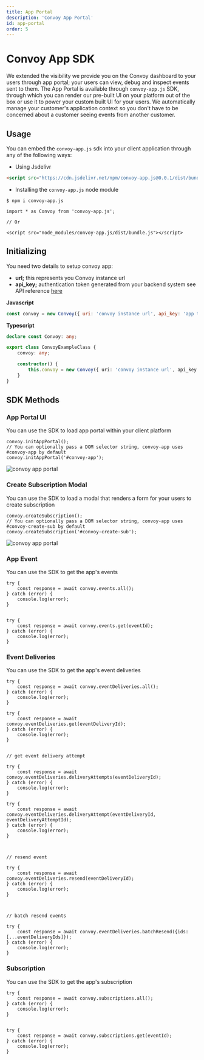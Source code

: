 ```yaml
---
title: App Portal
description: 'Convoy App Portal'
id: app-portal
order: 5
---
```


# Convoy App SDK

We extended the visibility we provide you on the Convoy dashboard to your users through app portal; your users can view, debug and inspect events sent to them. The App Portal is available through `convoy-app.js` SDK, through which you can render our pre-built UI on your platform out of the box or use it to power your custom built UI for your users. We automatically manage your customer's application context so you don't have to be concerned about a customer seeing events from another customer.

## Usage

You can embed the `convoy-app.js` sdk into your client application through any of the following ways:

- Using Jsdelivr

```html
<script src="https://cdn.jsdelivr.net/npm/convoy-app.js@0.0.1/dist/bundle.js"></script>
```

- Installing the `convoy-app.js` node module

```bash[terminal]
$ npm i convoy-app.js
```

```
import * as Convoy from 'convoy-app.js';

// Or

<script src="node_modules/convoy-app.js/dist/bundle.js"></script>
 ```

## Initializing

You need two details to setup convoy app:
- **url;** this represents you Convoy instance url
- **api_key;** authentication token generated from your backend system see API reference [here](https://github.com/frain-dev/convoy/blob/v0.6.0-rc.3/docs/v3/openapi3.json)

**Javascript**

```js
const convoy = new Convoy({ uri: 'convoy instance url', api_key: 'app token from your backend'});
```

**Typescript**

```ts
declare const Convoy: any;

export class ConvoyExampleClass {
    convoy: any;

    constructor() {
        this.convoy = new Convoy({ uri: 'convoy instance url', api_key: 'app token from your backend'})
    }
}
```

## SDK Methods
### App Portal UI

You can use the SDK to load app portal within your client platform

```js[example]
convoy.initAppPortal();
// You can optionally pass a DOM selector string, convoy-app uses #convoy-app by default
convoy.initAppPortal('#convoy-app');
```
![convoy app portal](/docs-assets/app-portal-ui.png)

### Create Subscription Modal

You can use the SDK to load a modal that renders a form for your users to create subscription

```js[example]
convoy.createSubscription();
// You can optionally pass a DOM selector string, convoy-app uses #convoy-create-sub by default
convoy.createSubscription('#convoy-create-sub');
```
![convoy app portal](/docs-assets/app-portal-create-subscription.png)

### App Event

You can use the SDK to get the app's events

```js[example]
try {
    const response = await convoy.events.all();
} catch (error) {
    console.log(error);
}


try {
    const response = await convoy.events.get(eventId);
} catch (error) {
    console.log(error);
}
```

### Event Deliveries

You can use the SDK to get the app's event deliveries
```js[example]
try {
    const response = await convoy.eventDeliveries.all();
} catch (error) {
    console.log(error);
}

try {
    const response = await convoy.eventDeliveries.get(eventDeliveryId);
} catch (error) {
    console.log(error);
}


// get event delivery attempt

try {
    const response = await convoy.eventDeliveries.deliveryAttempts(eventDeliveryId);
} catch (error) {
    console.log(error);
}

try {
    const response = await convoy.eventDeliveries.deliveryAttempt(eventDeliveryId, eventDeliveryAttemptId);
} catch (error) {
    console.log(error);
}



// resend event

try {
    const response = await convoy.eventDeliveries.resend(eventDeliveryId);
} catch (error) {
    console.log(error);
}



// batch resend events

try {
    const response = await convoy.eventDeliveries.batchResend({ids: [...eventDeliveryIds]});
} catch (error) {
    console.log(error);
}
```

### Subscription

You can use the SDK to get the app's subscription

```js[example]
try {
    const response = await convoy.subscriptions.all();
} catch (error) {
    console.log(error);
}


try {
    const response = await convoy.subscriptions.get(eventId);
} catch (error) {
    console.log(error);
}
```
